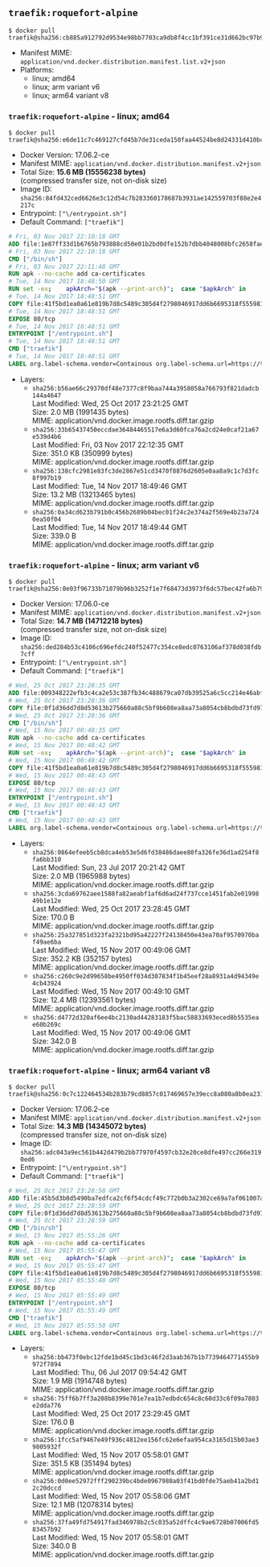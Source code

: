 ## `traefik:roquefort-alpine`

```console
$ docker pull traefik@sha256:cb885a912792d9534e98bb7703ca9db8f4cc1bf391ce31d662bc97b98d3f0a0f
```

-	Manifest MIME: `application/vnd.docker.distribution.manifest.list.v2+json`
-	Platforms:
	-	linux; amd64
	-	linux; arm variant v6
	-	linux; arm64 variant v8

### `traefik:roquefort-alpine` - linux; amd64

```console
$ docker pull traefik@sha256:e6de11c7c469127cfd45b7de31ceda150faa44524be8d24331d410bc61442350
```

-	Docker Version: 17.06.2-ce
-	Manifest MIME: `application/vnd.docker.distribution.manifest.v2+json`
-	Total Size: **15.6 MB (15556238 bytes)**  
	(compressed transfer size, not on-disk size)
-	Image ID: `sha256:84fd432ced6626e3c12d54c7b283360178687b3931ae142559703f88e2e4217c`
-	Entrypoint: `["\/entrypoint.sh"]`
-	Default Command: `["traefik"]`

```dockerfile
# Fri, 03 Nov 2017 22:10:18 GMT
ADD file:1e87ff33d1b6765b793888cd50e01b2bd0dfe152b7dbb4048008bfc2658faea7 in / 
# Fri, 03 Nov 2017 22:10:18 GMT
CMD ["/bin/sh"]
# Fri, 03 Nov 2017 22:11:48 GMT
RUN apk --no-cache add ca-certificates
# Tue, 14 Nov 2017 18:48:50 GMT
RUN set -ex; 	apkArch="$(apk --print-arch)"; 	case "$apkArch" in 		armhf) arch='arm' ;; 		aarch64) arch='arm64' ;; 		x86_64) arch='amd64' ;; 		*) echo >&2 "error: unsupported architecture: $apkArch"; exit 1 ;; 	esac; 	apk add --no-cache --virtual .fetch-deps libressl; 	wget -O /usr/local/bin/traefik "https://github.com/containous/traefik/releases/download/v1.4.3/traefik_linux-$arch"; 	apk del .fetch-deps; 	chmod +x /usr/local/bin/traefik
# Tue, 14 Nov 2017 18:48:51 GMT
COPY file:41f5bd1ea0a61e819b7d8c5489c305d4f2798046917dd6b6695318f555981727 in / 
# Tue, 14 Nov 2017 18:48:51 GMT
EXPOSE 80/tcp
# Tue, 14 Nov 2017 18:48:51 GMT
ENTRYPOINT ["/entrypoint.sh"]
# Tue, 14 Nov 2017 18:48:51 GMT
CMD ["traefik"]
# Tue, 14 Nov 2017 18:48:51 GMT
LABEL org.label-schema.vendor=Containous org.label-schema.url=https://traefik.io org.label-schema.name=Traefik org.label-schema.description=A modern reverse-proxy org.label-schema.version=v1.4.3 org.label-schema.docker.schema-version=1.0
```

-	Layers:
	-	`sha256:b56ae66c29370df48e7377c8f9baa744a3958058a766793f821dadcb144a4647`  
		Last Modified: Wed, 25 Oct 2017 23:21:25 GMT  
		Size: 2.0 MB (1991435 bytes)  
		MIME: application/vnd.docker.image.rootfs.diff.tar.gzip
	-	`sha256:33b65437450eccdae36484465517e6a3d60fca76a2cd24e0caf21a67e539d4b6`  
		Last Modified: Fri, 03 Nov 2017 22:12:35 GMT  
		Size: 351.0 KB (350999 bytes)  
		MIME: application/vnd.docker.image.rootfs.diff.tar.gzip
	-	`sha256:138cfc2981e83fc3de2867e51cd3470f8876d2605e0aa8a9c1c7d3fc8f997b19`  
		Last Modified: Tue, 14 Nov 2017 18:49:46 GMT  
		Size: 13.2 MB (13213465 bytes)  
		MIME: application/vnd.docker.image.rootfs.diff.tar.gzip
	-	`sha256:0a34cd623b791b0c456b2689b04bec01f24c2e374a2f569e4b23a7240ea50f04`  
		Last Modified: Tue, 14 Nov 2017 18:49:44 GMT  
		Size: 339.0 B  
		MIME: application/vnd.docker.image.rootfs.diff.tar.gzip

### `traefik:roquefort-alpine` - linux; arm variant v6

```console
$ docker pull traefik@sha256:0e03f96733b71079b96b3252f1e7f68473d3973f6dc57bec42fa6b79daa08190
```

-	Docker Version: 17.06.0-ce
-	Manifest MIME: `application/vnd.docker.distribution.manifest.v2+json`
-	Total Size: **14.7 MB (14712218 bytes)**  
	(compressed transfer size, not on-disk size)
-	Image ID: `sha256:ded284b53c4106c696efdc240f52477c354ce8edc0763106af378d038fdb7cff`
-	Entrypoint: `["\/entrypoint.sh"]`
-	Default Command: `["traefik"]`

```dockerfile
# Wed, 25 Oct 2017 23:28:35 GMT
ADD file:009348222efb3c4ca2e53c387fb34c488679ca07db39525a6c5cc214e46abffd in / 
# Wed, 25 Oct 2017 23:28:36 GMT
COPY file:0f1d36dd7d8d53613b275660a88c5bf9b608ea8aa73a8054cb8bdbd73fd971ac in /etc/localtime 
# Wed, 25 Oct 2017 23:28:36 GMT
CMD ["/bin/sh"]
# Wed, 15 Nov 2017 00:48:35 GMT
RUN apk --no-cache add ca-certificates
# Wed, 15 Nov 2017 00:48:42 GMT
RUN set -ex; 	apkArch="$(apk --print-arch)"; 	case "$apkArch" in 		armhf) arch='arm' ;; 		aarch64) arch='arm64' ;; 		x86_64) arch='amd64' ;; 		*) echo >&2 "error: unsupported architecture: $apkArch"; exit 1 ;; 	esac; 	apk add --no-cache --virtual .fetch-deps libressl; 	wget -O /usr/local/bin/traefik "https://github.com/containous/traefik/releases/download/v1.4.3/traefik_linux-$arch"; 	apk del .fetch-deps; 	chmod +x /usr/local/bin/traefik
# Wed, 15 Nov 2017 00:48:42 GMT
COPY file:41f5bd1ea0a61e819b7d8c5489c305d4f2798046917dd6b6695318f555981727 in / 
# Wed, 15 Nov 2017 00:48:43 GMT
EXPOSE 80/tcp
# Wed, 15 Nov 2017 00:48:43 GMT
ENTRYPOINT ["/entrypoint.sh"]
# Wed, 15 Nov 2017 00:48:43 GMT
CMD ["traefik"]
# Wed, 15 Nov 2017 00:48:43 GMT
LABEL org.label-schema.vendor=Containous org.label-schema.url=https://traefik.io org.label-schema.name=Traefik org.label-schema.description=A modern reverse-proxy org.label-schema.version=v1.4.3 org.label-schema.docker.schema-version=1.0
```

-	Layers:
	-	`sha256:0864efeeb5cb8dca4eb53e5d6fd38486daee80fa326fe36d1ad254f8fa6bb310`  
		Last Modified: Sun, 23 Jul 2017 20:21:42 GMT  
		Size: 2.0 MB (1965988 bytes)  
		MIME: application/vnd.docker.image.rootfs.diff.tar.gzip
	-	`sha256:3cda69762aee1588fa82aeabf1af6d6ad24f737cce1451fab2e0199849b1e12e`  
		Last Modified: Wed, 25 Oct 2017 23:28:45 GMT  
		Size: 170.0 B  
		MIME: application/vnd.docker.image.rootfs.diff.tar.gzip
	-	`sha256:25a327851d323fa2321bd95a42227f24138450e43ea70af9570970baf49ae6ba`  
		Last Modified: Wed, 15 Nov 2017 00:49:06 GMT  
		Size: 352.2 KB (352157 bytes)  
		MIME: application/vnd.docker.image.rootfs.diff.tar.gzip
	-	`sha256:c260c9e2d99658be4950ff034d307834f1b45eef28a8931a4d94349e4cb43924`  
		Last Modified: Wed, 15 Nov 2017 00:49:10 GMT  
		Size: 12.4 MB (12393561 bytes)  
		MIME: application/vnd.docker.image.rootfs.diff.tar.gzip
	-	`sha256:d4772d320af6ee4bc2130ad44283183f5bac58833693eced8b5535eae60b269c`  
		Last Modified: Wed, 15 Nov 2017 00:49:06 GMT  
		Size: 342.0 B  
		MIME: application/vnd.docker.image.rootfs.diff.tar.gzip

### `traefik:roquefort-alpine` - linux; arm64 variant v8

```console
$ docker pull traefik@sha256:0c7c122464534b283b79cd8857c017469657e39ecc8a080a8b0ea2314bb3d85a
```

-	Docker Version: 17.06.2-ce
-	Manifest MIME: `application/vnd.docker.distribution.manifest.v2+json`
-	Total Size: **14.3 MB (14345072 bytes)**  
	(compressed transfer size, not on-disk size)
-	Image ID: `sha256:adc043a9ec561b442d479b2bb77970f4597cb32e20ce8dfe497cc266e3190ed6`
-	Entrypoint: `["\/entrypoint.sh"]`
-	Default Command: `["traefik"]`

```dockerfile
# Wed, 25 Oct 2017 23:28:58 GMT
ADD file:45b5d3b8d5490ba7edfca2cf6f54cdcf49c772b0b3a2302ce69a7af061007aa4 in / 
# Wed, 25 Oct 2017 23:28:59 GMT
COPY file:0f1d36dd7d8d53613b275660a88c5bf9b608ea8aa73a8054cb8bdbd73fd971ac in /etc/localtime 
# Wed, 25 Oct 2017 23:28:59 GMT
CMD ["/bin/sh"]
# Wed, 15 Nov 2017 05:55:26 GMT
RUN apk --no-cache add ca-certificates
# Wed, 15 Nov 2017 05:55:47 GMT
RUN set -ex; 	apkArch="$(apk --print-arch)"; 	case "$apkArch" in 		armhf) arch='arm' ;; 		aarch64) arch='arm64' ;; 		x86_64) arch='amd64' ;; 		*) echo >&2 "error: unsupported architecture: $apkArch"; exit 1 ;; 	esac; 	apk add --no-cache --virtual .fetch-deps libressl; 	wget -O /usr/local/bin/traefik "https://github.com/containous/traefik/releases/download/v1.4.3/traefik_linux-$arch"; 	apk del .fetch-deps; 	chmod +x /usr/local/bin/traefik
# Wed, 15 Nov 2017 05:55:47 GMT
COPY file:41f5bd1ea0a61e819b7d8c5489c305d4f2798046917dd6b6695318f555981727 in / 
# Wed, 15 Nov 2017 05:55:48 GMT
EXPOSE 80/tcp
# Wed, 15 Nov 2017 05:55:49 GMT
ENTRYPOINT ["/entrypoint.sh"]
# Wed, 15 Nov 2017 05:55:49 GMT
CMD ["traefik"]
# Wed, 15 Nov 2017 05:55:50 GMT
LABEL org.label-schema.vendor=Containous org.label-schema.url=https://traefik.io org.label-schema.name=Traefik org.label-schema.description=A modern reverse-proxy org.label-schema.version=v1.4.3 org.label-schema.docker.schema-version=1.0
```

-	Layers:
	-	`sha256:bb473f0ebc12fde1bd45c1bd3c46f2d3aab367b1b7739464771455b9972f7894`  
		Last Modified: Thu, 06 Jul 2017 09:54:42 GMT  
		Size: 1.9 MB (1914748 bytes)  
		MIME: application/vnd.docker.image.rootfs.diff.tar.gzip
	-	`sha256:75ff6b7ff3a208b8399e701e7ea1b7edbdc654c8c60d33c6f09a7803e2dda776`  
		Last Modified: Wed, 25 Oct 2017 23:29:45 GMT  
		Size: 176.0 B  
		MIME: application/vnd.docker.image.rootfs.diff.tar.gzip
	-	`sha256:1fcc5af9467e49f936c4812ee156fc62e6efaa954ca3165d15b03ae39805932f`  
		Last Modified: Wed, 15 Nov 2017 05:58:01 GMT  
		Size: 351.5 KB (351494 bytes)  
		MIME: application/vnd.docker.image.rootfs.diff.tar.gzip
	-	`sha256:0d0ee52972fff290239bc4bde0967980a03f41bd0fde75aeb41a2bd12c20dccd`  
		Last Modified: Wed, 15 Nov 2017 05:58:06 GMT  
		Size: 12.1 MB (12078314 bytes)  
		MIME: application/vnd.docker.image.rootfs.diff.tar.gzip
	-	`sha256:37fa49fd754917fad346978b2c5c035a52dffc4c9ae6728b07006fd583457b92`  
		Last Modified: Wed, 15 Nov 2017 05:58:01 GMT  
		Size: 340.0 B  
		MIME: application/vnd.docker.image.rootfs.diff.tar.gzip
